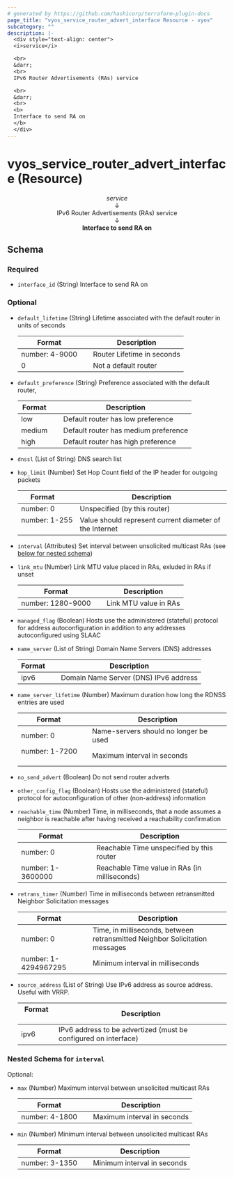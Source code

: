 ```yaml
---
# generated by https://github.com/hashicorp/terraform-plugin-docs
page_title: "vyos_service_router_advert_interface Resource - vyos"
subcategory: ""
description: |-
  <div style="text-align: center">
  <i>service</i>

  <br>
  &darr;
  <br>
  IPv6 Router Advertisements (RAs) service

  <br>
  &darr;
  <br>
  <b>
  Interface to send RA on
  </b>
  </div>
---
```


# vyos_service_router_advert_interface (Resource)

<div style="text-align: center">
<i>service</i>

<br>
&darr;
<br>
IPv6 Router Advertisements (RAs) service

<br>
&darr;
<br>
<b>
Interface to send RA on
</b>
</div>



<!-- schema generated by tfplugindocs -->
## Schema

### Required

- `interface_id` (String) Interface to send RA on

### Optional

- `default_lifetime` (String) Lifetime associated with the default router in units of seconds

    |  Format &emsp; | Description  |
    |----------|---------------|
    |  number: 4-9000  &emsp; |  Router Lifetime in seconds  |
    |  0  &emsp; |  Not a default router  |
- `default_preference` (String) Preference associated with the default router,

    |  Format &emsp; | Description  |
    |----------|---------------|
    |  low  &emsp; |  Default router has low preference  |
    |  medium  &emsp; |  Default router has medium preference  |
    |  high  &emsp; |  Default router has high preference  |
- `dnssl` (List of String) DNS search list
- `hop_limit` (Number) Set Hop Count field of the IP header for outgoing packets

    |  Format &emsp; | Description  |
    |----------|---------------|
    |  number: 0  &emsp; |  Unspecified (by this router)  |
    |  number: 1-255  &emsp; |  Value should represent current diameter of the Internet  |
- `interval` (Attributes) Set interval between unsolicited multicast RAs (see [below for nested schema](#nestedatt--interval))
- `link_mtu` (Number) Link MTU value placed in RAs, exluded in RAs if unset

    |  Format &emsp; | Description  |
    |----------|---------------|
    |  number: 1280-9000  &emsp; |  Link MTU value in RAs  |
- `managed_flag` (Boolean) Hosts use the administered (stateful) protocol for address autoconfiguration in addition to any addresses autoconfigured using SLAAC
- `name_server` (List of String) Domain Name Servers (DNS) addresses

    |  Format &emsp; | Description  |
    |----------|---------------|
    |  ipv6  &emsp; |  Domain Name Server (DNS) IPv6 address  |
- `name_server_lifetime` (Number) Maximum duration how long the RDNSS entries are used

    |  Format &emsp; | Description  |
    |----------|---------------|
    |  number: 0  &emsp; |  Name-servers should no longer be used  |
    |  number: 1-7200  &emsp; |  Maximum interval in seconds  |
- `no_send_advert` (Boolean) Do not send router adverts
- `other_config_flag` (Boolean) Hosts use the administered (stateful) protocol for autoconfiguration of other (non-address) information
- `reachable_time` (Number) Time, in milliseconds, that a node assumes a neighbor is reachable after having received a reachability confirmation

    |  Format &emsp; | Description  |
    |----------|---------------|
    |  number: 0  &emsp; |  Reachable Time unspecified by this router  |
    |  number: 1-3600000  &emsp; |  Reachable Time value in RAs (in milliseconds)  |
- `retrans_timer` (Number) Time in milliseconds between retransmitted Neighbor Solicitation messages

    |  Format &emsp; | Description  |
    |----------|---------------|
    |  number: 0  &emsp; |  Time, in milliseconds, between retransmitted Neighbor Solicitation messages  |
    |  number: 1-4294967295  &emsp; |  Minimum interval in milliseconds  |
- `source_address` (List of String) Use IPv6 address as source address. Useful with VRRP.

    |  Format &emsp; | Description  |
    |----------|---------------|
    |  ipv6  &emsp; |  IPv6 address to be advertized (must be configured on interface)  |

<a id="nestedatt--interval"></a>
### Nested Schema for `interval`

Optional:

- `max` (Number) Maximum interval between unsolicited multicast RAs

    |  Format &emsp; | Description  |
    |----------|---------------|
    |  number: 4-1800  &emsp; |  Maximum interval in seconds  |
- `min` (Number) Minimum interval between unsolicited multicast RAs

    |  Format &emsp; | Description  |
    |----------|---------------|
    |  number: 3-1350  &emsp; |  Minimum interval in seconds  |
